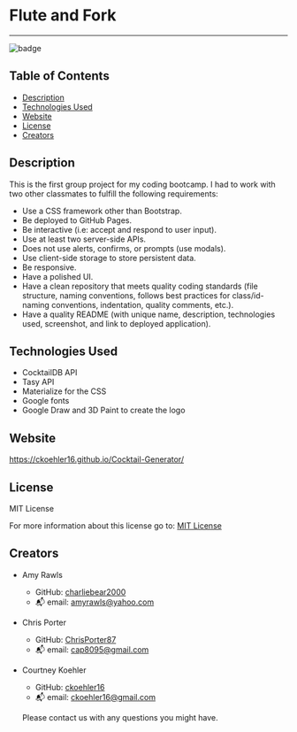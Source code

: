 # Flute and Fork
***
![badge](https://img.shields.io/badge/License-MIT-yellow.svg)

## Table of Contents
- [Description](#description)
- [Technologies Used](#technologies-used)
- [Website](#website)
- [License](#license)
- [Creators](#creators)

## Description
This is the first group project for my coding bootcamp. I had to work with two other classmates to fulfill the following requirements:

* Use a CSS framework other than Bootstrap.
* Be deployed to GitHub Pages.
* Be interactive (i.e: accept and respond to user input).
* Use at least two server-side APIs.
* Does not use alerts, confirms, or prompts (use modals).
* Use client-side storage to store persistent data.
* Be responsive.
* Have a polished UI.
* Have a clean repository that meets quality coding standards (file structure, naming conventions, follows best practices for class/id-naming conventions, indentation, quality comments, etc.).
* Have a quality README (with unique name, description, technologies used, screenshot, and link to deployed application).

## Technologies Used

* CocktailDB API
* Tasy API
* Materialize for the CSS
* Google fonts
* Google Draw and 3D Paint to create the logo

## Website
https://ckoehler16.github.io/Cocktail-Generator/

## License

MIT License

For more information about this license go to: [MIT License](http://choosealicense.com/licenses/mit/)

## Creators

- Amy Rawls
    - GitHub: [charliebear2000](https://github.com/charliebear2000)
    - :mailbox_with_mail: email: amyrawls@yahoo.com
- Chris Porter
    - GitHub: [ChrisPorter87](https://github.com/ChrisPorter87)
    - :mailbox_with_mail: email: cap8095@gmail.com 
- Courtney Koehler
    - GitHub: [ckoehler16](https://github.com/ckoehler16)
    - :mailbox_with_mail: email: ckoehler16@gmail.com

  Please contact us with any questions you might have.
